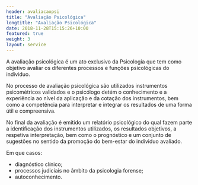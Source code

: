 ```yaml
---
header: avaliacaopsi
title: "Avaliação Psicológica"
longtitle: "Avaliação Psicológica"
date: 2018-11-28T15:15:26+10:00
featured: true
weight: 3
layout: service
---
```


A avaliação psicológica é um ato exclusivo da Psicologia que tem como objetivo avaliar os diferentes processos e funções psicológicas do individuo.

No processo de avaliação psicológica são utilizados instrumentos psicométricos validados e o psicólogo detém o conhecimento e a experiência ao nível da aplicação e da cotação dos instrumentos, bem como a competência para interpretar e integrar os resultados de uma forma útil e compreensiva.

No final da avaliação é emitido um relatório psicológico do qual fazem parte a identificação dos instrumentos utilizados, os resultados objetivos, a respetiva interpretação, bem como o prognóstico e um conjunto de sugestões no sentido da promoção do bem-estar do individuo avaliado.  

Em que casos: 
* diagnóstico clínico;
* processos judiciais no âmbito da psicologia forense;
* autoconhecimento.